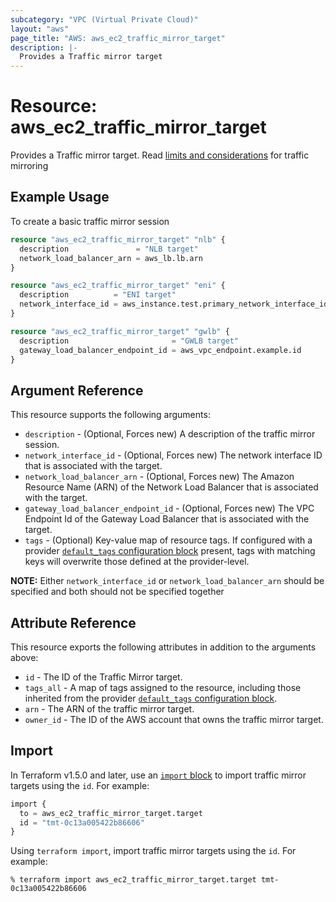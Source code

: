 ```yaml
---
subcategory: "VPC (Virtual Private Cloud)"
layout: "aws"
page_title: "AWS: aws_ec2_traffic_mirror_target"
description: |-
  Provides a Traffic mirror target
---
```


# Resource: aws_ec2_traffic_mirror_target

Provides a Traffic mirror target.
Read [limits and considerations](https://docs.aws.amazon.com/vpc/latest/mirroring/traffic-mirroring-considerations.html) for traffic mirroring

## Example Usage

To create a basic traffic mirror session

```terraform
resource "aws_ec2_traffic_mirror_target" "nlb" {
  description               = "NLB target"
  network_load_balancer_arn = aws_lb.lb.arn
}

resource "aws_ec2_traffic_mirror_target" "eni" {
  description          = "ENI target"
  network_interface_id = aws_instance.test.primary_network_interface_id
}

resource "aws_ec2_traffic_mirror_target" "gwlb" {
  description                       = "GWLB target"
  gateway_load_balancer_endpoint_id = aws_vpc_endpoint.example.id
}
```

## Argument Reference

This resource supports the following arguments:

* `description` - (Optional, Forces new) A description of the traffic mirror session.
* `network_interface_id` - (Optional, Forces new) The network interface ID that is associated with the target.
* `network_load_balancer_arn` - (Optional, Forces new) The Amazon Resource Name (ARN) of the Network Load Balancer that is associated with the target.
* `gateway_load_balancer_endpoint_id` - (Optional, Forces new) The VPC Endpoint Id of the Gateway Load Balancer that is associated with the target.
* `tags` - (Optional) Key-value map of resource tags. If configured with a provider [`default_tags` configuration block](https://registry.terraform.io/providers/hashicorp/aws/latest/docs#default_tags-configuration-block) present, tags with matching keys will overwrite those defined at the provider-level.

**NOTE:** Either `network_interface_id` or `network_load_balancer_arn` should be specified and both should not be specified together

## Attribute Reference

This resource exports the following attributes in addition to the arguments above:

* `id` - The ID of the Traffic Mirror target.
* `tags_all` - A map of tags assigned to the resource, including those inherited from the provider [`default_tags` configuration block](https://registry.terraform.io/providers/hashicorp/aws/latest/docs#default_tags-configuration-block).
* `arn` - The ARN of the traffic mirror target.
* `owner_id` - The ID of the AWS account that owns the traffic mirror target.

## Import

In Terraform v1.5.0 and later, use an [`import` block](https://developer.hashicorp.com/terraform/language/import) to import traffic mirror targets using the `id`. For example:

```terraform
import {
  to = aws_ec2_traffic_mirror_target.target
  id = "tmt-0c13a005422b86606"
}
```

Using `terraform import`, import traffic mirror targets using the `id`. For example:

```console
% terraform import aws_ec2_traffic_mirror_target.target tmt-0c13a005422b86606
```
